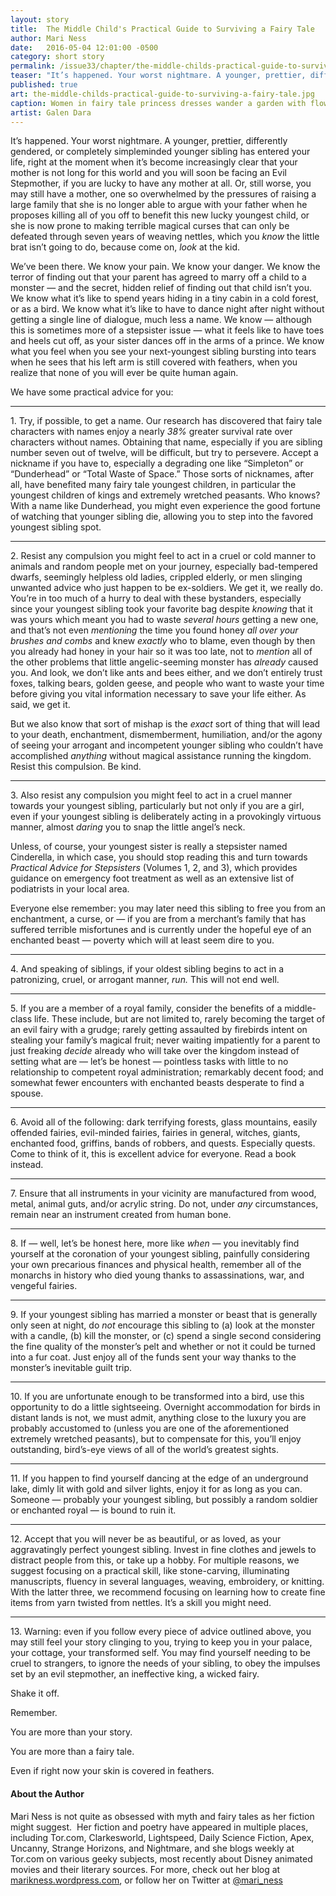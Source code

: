 ```yaml
---
layout: story
title:  The Middle Child's Practical Guide to Surviving a Fairy Tale
author: Mari Ness
date:   2016-05-04 12:01:00 -0500
category: short story
permalink: /issue33/chapter/the-middle-childs-practical-guide-to-surviving-a-fairy-tale/
teaser: "It’s happened. Your worst nightmare. A younger, prettier, differently gendered, or completely simpleminded younger sibling has entered your life, right at the moment when it’s become increasingly clear that your mother is not long for this world and you will soon be facing an Evil Stepmother."
published: true
art: the-middle-childs-practical-guide-to-surviving-a-fairy-tale.jpg
caption: Women in fairy tale princess dresses wander a garden with flowers.
artist: Galen Dara
---
```

It’s happened. Your worst nightmare. A younger, prettier, differently gendered, or completely simpleminded younger sibling has entered your life, right at the moment when it’s become increasingly clear that your mother is not long for this world and you will soon be facing an Evil Stepmother, if you are lucky to have any mother at all. Or, still worse, you may still have a mother, one so overwhelmed by the pressures of raising a large family that she is no longer able to argue with your father when he proposes killing all of you off to benefit this new lucky youngest child, or she is now prone to making terrible magical curses that can only be defeated through seven years of weaving nettles, which you *know* the little brat isn’t going to do, because come on, *look* at the kid.

We’ve been there. We know your pain. We know your danger.  We know the terror of finding out that your parent has agreed to marry off a child to a monster — and the secret, hidden relief of finding out that child isn’t you. We know what it’s like to spend years hiding in a tiny cabin in a cold forest, or as a bird. We know what it’s like to have to dance night after night without getting a single line of dialogue, much less a name. We know — although this is sometimes more of a stepsister issue — what it feels like to have toes and heels cut off, as your sister dances off in the arms of a prince. We know what you feel when you see your next-youngest sibling bursting into tears when he sees that his left arm is still covered with feathers, when you realize that none of you will ever be quite human again.

We have some practical advice for you:

----

1. Try, if possible, to get a name. Our research has discovered that fairy tale characters with names enjoy a nearly *38%* greater survival rate over characters without names. Obtaining that name, especially if you are sibling number seven out of twelve, will be difficult, but try to persevere. Accept a nickname if you have to, especially a degrading one like “Simpleton” or “Dunderhead” or “Total Waste of Space.” Those sorts of nicknames, after all, have benefited many fairy tale youngest children, in particular the youngest children of kings and extremely wretched peasants. Who knows? With a name like Dunderhead, you might even experience the good fortune of watching that younger sibling die, allowing you to step into the favored youngest sibling spot.

----

2. Resist any compulsion you might feel to act in a cruel or cold manner to animals and random people met on your journey, especially bad-tempered dwarfs, seemingly helpless old ladies, crippled elderly, or men slinging unwanted advice who just happen to be ex-soldiers. We get it, we really do. You’re in too much of a hurry to deal with these bystanders, especially since your youngest sibling took your favorite bag despite *knowing* that it was yours which meant you had to waste *several hours* getting a new one, and that’s not even *mentioning* the time you found honey *all over your brushes and combs* and knew *exactly* who to blame, even though by then you already had honey in your hair so it was too late, not to *mention* all of the other problems that little angelic-seeming monster has *already* caused you. And look, we don’t like ants and bees either, and we don’t entirely trust foxes, talking bears, golden geese, and people who want to waste your time before giving you vital information necessary to save your life either. As said, we get it.

But we also know that sort of mishap is the *exact* sort of thing that will lead to your death, enchantment, dismemberment, humiliation, and/or the agony of seeing your arrogant and incompetent younger sibling who couldn’t have accomplished *anything* without magical assistance running the kingdom. Resist this compulsion. Be kind.

----

3. Also resist any compulsion you might feel to act in a cruel manner towards your youngest sibling, particularly but not only if you are a girl, even if your youngest sibling is deliberately acting in a provokingly virtuous manner, almost *daring* you to snap the little angel’s neck.

Unless, of course, your youngest sister is really a stepsister named Cinderella, in which case, you should stop reading this and turn towards *Practical Advice for Stepsisters* (Volumes 1, 2, and 3), which provides guidance on emergency foot treatment as well as an extensive list of podiatrists in your local area.

Everyone else remember: you may later need this sibling to free you from an enchantment, a curse, or — if you are from a merchant’s family that has suffered terrible misfortunes and is currently under the hopeful eye of an enchanted beast — poverty which will at least seem dire to you.

----

4. And speaking of siblings, if your oldest sibling begins to act in a patronizing, cruel, or arrogant manner, *run.* This will not end well.

----

5. If you are a member of a royal family, consider the benefits of a middle-class life. These include, but are not limited to, rarely becoming the target of an evil fairy with a grudge; rarely getting assaulted by firebirds intent on stealing your family’s magical fruit; never waiting impatiently for a parent to just freaking *decide* already who will take over the kingdom instead of setting what are — let’s be honest — pointless tasks with little to no relationship to competent royal administration; remarkably decent food; and somewhat fewer encounters with enchanted beasts desperate to find a spouse.

----

6. Avoid all of the following: dark terrifying forests, glass mountains, easily offended fairies, evil-minded fairies, fairies in general, witches, giants, enchanted food, griffins, bands of robbers, and quests. Especially quests.
Come to think of it, this is excellent advice for everyone. Read a book instead.

----

7. Ensure that all instruments in your vicinity are manufactured from wood, metal, animal guts, and/or acrylic string. Do not, under *any* circumstances, remain near an instrument created from human bone.

----

8. If — well, let’s be honest here, more like *when* — you inevitably find yourself at the coronation of your youngest sibling, painfully considering your own precarious finances and physical health, remember all of the monarchs in history who died young thanks to assassinations, war, and vengeful fairies.

----

9. If your youngest sibling has married a monster or beast that is generally only seen at night, do *not* encourage this sibling to (a) look at the monster with a candle, (b) kill the monster, or (c) spend a single second considering the fine quality of the monster’s pelt and whether or not it could be turned into a fur coat. Just enjoy all of the funds sent your way thanks to the monster’s inevitable guilt trip.

----

10. If you are unfortunate enough to be transformed into a bird, use this opportunity to do a little sightseeing. Overnight accommodation for birds in distant lands is not, we must admit, anything close to the luxury you are probably accustomed to (unless you are one of the aforementioned extremely wretched peasants), but to compensate for this, you’ll enjoy outstanding, bird’s-eye views of all of the world’s greatest sights.

----

11. If you happen to find yourself dancing at the edge of an underground lake, dimly lit with gold and silver lights, enjoy it for as long as you can. Someone — probably your youngest sibling, but possibly a random soldier or enchanted royal — is bound to ruin it.

----

12. Accept that you will never be as beautiful, or as loved, as your aggravatingly perfect youngest sibling. Invest in fine clothes and jewels to distract people from this, or take up a hobby. For multiple reasons, we suggest focusing on a practical skill, like stone-carving, illuminating manuscripts, fluency in several languages, weaving, embroidery, or knitting. With the latter three, we recommend focusing on learning how to create fine items from yarn twisted from nettles. It’s a skill you might need.

----

13. Warning: even if you follow every piece of advice outlined above, you may still feel your story clinging to you, trying to keep you in your palace, your cottage, your transformed self. You may find yourself needing to be cruel to strangers, to ignore the needs of your sibling, to obey the impulses set by an evil stepmother, an ineffective king, a wicked fairy.

Shake it off.

Remember.

You are more than your story.

You are more than a fairy tale.

Even if right now your skin is covered in feathers.

#### About the Author

Mari Ness is not quite as obsessed with myth and fairy tales as her fiction might suggest.  Her fiction and poetry have appeared in multiple places, including Tor.com, Clarkesworld, Lightspeed, Daily Science Fiction, Apex, Uncanny, Strange Horizons, and Nightmare, and she blogs weekly at Tor.com on various geeky subjects, most recently about Disney animated movies and their literary sources. For more, check out her blog at [marikness.wordpress.com](http://marikness.wordpress.com), or follow her on Twitter at [@mari\_ness](twitter.com/mari_ness)
